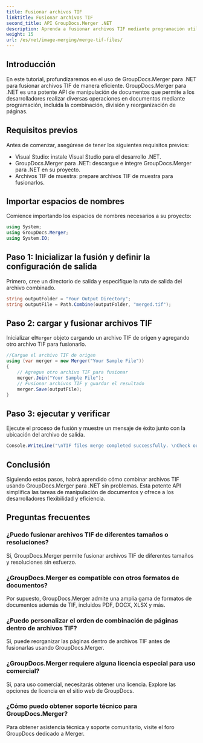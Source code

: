 ```yaml
---
title: Fusionar archivos TIF
linktitle: Fusionar archivos TIF
second_title: API GroupDocs.Merger .NET
description: Aprenda a fusionar archivos TIF mediante programación utilizando GroupDocs.Merger para .NET. API de manipulación eficiente de documentos para desarrolladores .NET.
weight: 15
url: /es/net/image-merging/merge-tif-files/
---
```

## Introducción
En este tutorial, profundizaremos en el uso de GroupDocs.Merger para .NET para fusionar archivos TIF de manera eficiente. GroupDocs.Merger para .NET es una potente API de manipulación de documentos que permite a los desarrolladores realizar diversas operaciones en documentos mediante programación, incluida la combinación, división y reorganización de páginas.
## Requisitos previos
Antes de comenzar, asegúrese de tener los siguientes requisitos previos:
- Visual Studio: instale Visual Studio para el desarrollo .NET.
- GroupDocs.Merger para .NET: descargue e integre GroupDocs.Merger para .NET en su proyecto.
- Archivos TIF de muestra: prepare archivos TIF de muestra para fusionarlos.

## Importar espacios de nombres
Comience importando los espacios de nombres necesarios a su proyecto:
```csharp
using System; 
using GroupDocs.Merger;
using System.IO;
```
## Paso 1: Inicializar la fusión y definir la configuración de salida
Primero, cree un directorio de salida y especifique la ruta de salida del archivo combinado.
```csharp
string outputFolder = "Your Output Directory";
string outputFile = Path.Combine(outputFolder, "merged.tif");
```
## Paso 2: cargar y fusionar archivos TIF
 Inicializar el`Merger` objeto cargando un archivo TIF de origen y agregando otro archivo TIF para fusionarlo.
```csharp
//Cargue el archivo TIF de origen
using (var merger = new Merger("Your Sample File"))
{
    // Agregue otro archivo TIF para fusionar
    merger.Join("Your Sample File");
    // Fusionar archivos TIF y guardar el resultado
    merger.Save(outputFile);
}
```
## Paso 3: ejecutar y verificar
Ejecute el proceso de fusión y muestre un mensaje de éxito junto con la ubicación del archivo de salida.
```csharp
Console.WriteLine("\nTIF files merge completed successfully. \nCheck output in {0}", outputFolder);
```

## Conclusión
Siguiendo estos pasos, habrá aprendido cómo combinar archivos TIF usando GroupDocs.Merger para .NET sin problemas. Esta potente API simplifica las tareas de manipulación de documentos y ofrece a los desarrolladores flexibilidad y eficiencia.

## Preguntas frecuentes
### ¿Puedo fusionar archivos TIF de diferentes tamaños o resoluciones?
Sí, GroupDocs.Merger permite fusionar archivos TIF de diferentes tamaños y resoluciones sin esfuerzo.
### ¿GroupDocs.Merger es compatible con otros formatos de documentos?
Por supuesto, GroupDocs.Merger admite una amplia gama de formatos de documentos además de TIF, incluidos PDF, DOCX, XLSX y más.
### ¿Puedo personalizar el orden de combinación de páginas dentro de archivos TIF?
Sí, puede reorganizar las páginas dentro de archivos TIF antes de fusionarlas usando GroupDocs.Merger.
### ¿GroupDocs.Merger requiere alguna licencia especial para uso comercial?
Sí, para uso comercial, necesitarás obtener una licencia. Explore las opciones de licencia en el sitio web de GroupDocs.
### ¿Cómo puedo obtener soporte técnico para GroupDocs.Merger?
Para obtener asistencia técnica y soporte comunitario, visite el foro GroupDocs dedicado a Merger.